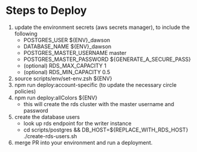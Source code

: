 

# Steps to Deploy

1. update the environment secrets (aws secrets manager), to include the following
    - POSTGRES_USER ${ENV}_dawson
    - DATABASE_NAME ${ENV}_dawson
    - POSTGRES_MASTER_USERNAME master
    - POSTGRES_MASTER_PASSWORD ${GENERATE_A_SECURE_PASS}
    - (optional) RDS_MAX_CAPACITY 1
    - (optional) RDS_MIN_CAPACITY 0.5
2. source scripts/env/set-env.zsh ${ENV}
3. npm run deploy:account-specific (to update the necessary circle policies)
4. npm run deploy:allColors ${ENV}
    - this will create the rds cluster with the master username and password
5. create the database users
    - look up rds endpoint for the writer instance
    - cd scripts/postgres && DB_HOST=${REPLACE_WITH_RDS_HOST} ./create-rds-users.sh
6. merge PR into your environment and run a deployment.